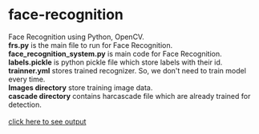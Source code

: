 # face-recognition
Face Recognition using Python, OpenCV.</br>
<b>frs.py</b> is the main file to run for Face Recognition.</br>
<b>face_recognition_system.py</b> is main code for Face Recognition.</br>
<b>labels.pickle</b> is python pickle file which store labels with their id.</br>
<b>trainner.yml</b> stores trained recognizer. So, we don't need to train model every time.</br>
<b>Images directory</b> store training image data.</br>
<b>cascade directory</b> contains harcascade file which are already trained for detection.</br></br>
[click here to see output](https://youtu.be/C6mwna5JZL0)
